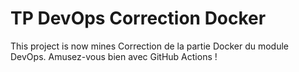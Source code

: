 # TP DevOps Correction Docker
This project is now mines
Correction de la partie Docker du module DevOps. Amusez-vous bien avec GitHub Actions !
